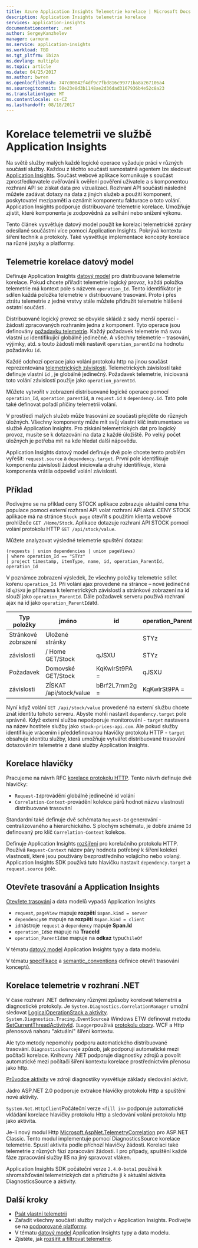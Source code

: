```yaml
---
title: Azure Application Insights Telemetrie korelace | Microsoft Docs
description: Application Insights telemetrie korelace
services: application-insights
documentationcenter: .net
author: SergeyKanzhelev
manager: carmonm
ms.service: application-insights
ms.workload: TBD
ms.tgt_pltfrm: ibiza
ms.devlang: multiple
ms.topic: article
ms.date: 04/25/2017
ms.author: bwren
ms.openlocfilehash: 747c00842f4df9c7fbd816c99771ba8a267106a4
ms.sourcegitcommit: 50e23e8d3b1148ae2d36dad3167936b4e52c8a23
ms.translationtype: MT
ms.contentlocale: cs-CZ
ms.lasthandoff: 08/18/2017
---
```

# <a name="telemetry-correlation-in-application-insights"></a>Korelace telemetrii ve službě Application Insights

Na světě služby malých každé logické operace vyžaduje práci v různých součástí služby. Každou z těchto součástí samostatně agentem lze sledovat [Application Insights](app-insights-overview.md). Součást webové aplikace komunikuje s součást zprostředkovatele ověřování k ověření pověření uživatele a s komponentou rozhraní API se získat data pro vizualizaci. Rozhraní API součásti následně můžete zadávat dotazy na data z jiných služeb a použití komponent, poskytovatel mezipaměti a oznámit komponentu fakturace o toto volání. Application Insights podporuje distribuované telemetrie korelace. Umožňuje zjistit, které komponenta je zodpovědná za selhání nebo snížení výkonu.

Tento článek vysvětluje datový model použít ke korelaci telemetrické zprávy odesílané součástmi více pomocí Application Insights. Pokrývá kontextu šíření technik a protokoly. Také vysvětluje implementace koncepty korelace na různé jazyky a platformy.

## <a name="telemetry-correlation-data-model"></a>Telemetrie korelace datový model

Definuje Application Insights [datový model](application-insights-data-model.md) pro distribuované telemetrie korelace. Pokud chcete přiřadit telemetrie logický provoz, každá položka telemetrie má kontext pole s názvem `operation_Id`. Tento identifikátor je sdílen každá položka telemetrie v distribuované trasování. Proto i přes ztrátu telemetrie z jedné vrstvy stále můžete přidružit telemetrie hlášené ostatní součásti.

Distribuované logický provoz se obvykle skládá z sady menší operací - žádostí zpracovaných rozhraním jedna z komponent. Tyto operace jsou definovány [požadavku telemetrie](application-insights-data-model-request-telemetry.md). Každý požadavek telemetrie má svou vlastní `id` identifikující globálně jedinečné. A všechny telemetrie – trasování, výjimky, atd. s touto žádostí měli nastavit `operation_parentId` na hodnotu požadavku `id`.

Každé odchozí operace jako volání protokolu http na jinou součást reprezentována [telemetrických závislostí](application-insights-data-model-dependency-telemetry.md). Telemetrických závislostí také definuje vlastní `id` , je globálně jedinečný. Požadavek telemetrie, iniciovaná toto volání závislostí použije jako `operation_parentId`.

Můžete vytvořit v zobrazení distribuované logické operace pomocí `operation_Id`, `operation_parentId`, a `request.id` s `dependency.id`. Tato pole také definovat pořadí příčiny telemetrii volání.

V prostředí malých služeb může trasování ze součásti přejděte do různých úložných. Všechny komponenty může mít svůj vlastní klíč instrumentace ve službě Application Insights. Pro získání telemetrických dat pro logický provoz, musíte se k dotazování na data z každé úložiště. Po velký počet úložných je potřeba mít na kde hledat další nápovědu.

Application Insights datový model definuje dvě pole chcete tento problém vyřešit: `request.source` a `dependency.target`. První pole identifikuje komponentu závislostí žádost iniciovala a druhý identifikuje, která komponenta vrátila odpověď volání závislostí.


## <a name="example"></a>Příklad

Podívejme se na příklad ceny STOCK aplikace zobrazuje aktuální cena trhu populace pomocí externí rozhraní API volat rozhraní API akcií. CENY STOCK aplikace má na stránce `Stock page` otevřít s použitím klienta webové prohlížeče `GET /Home/Stock`. Aplikace dotazuje rozhraní API STOCK pomocí volání protokolu HTTP `GET /api/stock/value`.

Můžete analyzovat výsledné telemetrie spuštění dotazu:

```
(requests | union dependencies | union pageViews) 
| where operation_Id == "STYz"
| project timestamp, itemType, name, id, operation_ParentId, operation_Id
```

V poznámce zobrazení výsledek, že všechny položky telemetrie sdílet kořenu `operation_Id`. Při volání ajax provedené na stránce – nové jedinečné id `qJSXU` je přiřazena k telemetrických závislostí a stránkové zobrazení na id slouží jako `operation_ParentId`. Dále požadavek serveru používá rozhraní ajax na id jako `operation_ParentId`atd.

| Typ položky   | jméno                      | id           | operation_ParentId | operation_Id |
|------------|---------------------------|--------------|--------------------|--------------|
| Stránkové zobrazení   | Uložené stránky                |              | STYz               | STYz         |
| závislosti | / Home GET/Stock           | qJSXU        | STYz               | STYz         |
| Požadavek    | Domovské GET/Stock            | KqKwlrSt9PA = | qJSXU              | STYz         |
| závislosti | ZÍSKAT /api/stock/value      | bBrf2L7mm2g = | KqKwlrSt9PA =       | STYz         |

Nyní když volání `GET /api/stock/value` provedené na externí službu chcete znát identitu tohoto serveru. Abyste mohli nastavit `dependency.target` pole správně. Když externí služba nepodporuje monitorování - `target` nastavena na název hostitele služby jako `stock-prices-api.com`. Ale pokud služby identifikuje vrácením i předdefinovanou hlavičky protokolu HTTP - `target` obsahuje identitu služby, která umožňuje vytvářet distribuované trasování dotazováním telemetrie z dané služby Application Insights. 

## <a name="correlation-headers"></a>Korelace hlavičky

Pracujeme na návrh RFC [korelace protokolu HTTP](https://github.com/lmolkova/correlation/blob/master/http_protocol_proposal_v1.md). Tento návrh definuje dvě hlavičky:

- `Request-Id`provádění globálně jedinečné id volání
- `Correlation-Context`-provádění kolekce párů hodnot názvu vlastnosti distribuované trasování

Standardní také definuje dvě schémata `Request-Id` generování - centralizovaného a hierarchického. S plochým schématu, je dobře známé `Id` definovaný pro klíč `Correlation-Context` kolekce.

Definuje Application Insights [rozšíření](https://github.com/lmolkova/correlation/blob/master/http_protocol_proposal_v2.md) pro korelačního protokolu HTTP. Používá `Request-Context` název páry hodnota potřebný k šíření kolekci vlastností, které jsou používány bezprostředního volajícího nebo volaný. Application Insights SDK používá tuto hlavičku nastavit `dependency.target` a `request.source` pole.

## <a name="open-tracing-and-application-insights"></a>Otevřete trasování a Application Insights

[Otevřete trasování](http://opentracing.io/) a data modelů vypadá Application Insights 

- `request`, `pageView` mapuje **rozpětí** s`span.kind = server`
- `dependency`se mapuje na **rozpětí** s`span.kind = client`
- `id`nástroje `request` a `dependency` mapuje **Span.Id**
- `operation_Id`se mapuje na **TraceId**
- `operation_ParentId`se mapuje na **odkaz** typu`ChileOf`

V tématu [datový model](application-insights-data-model.md) Application Insights typy a data modelu.

V tématu [specifikace](https://github.com/opentracing/specification/blob/master/specification.md) a [semantic_conventions](https://github.com/opentracing/specification/blob/master/semantic_conventions.md) definice otevřít trasování konceptů.


## <a name="telemetry-correlation-in-net"></a>Korelace telemetrie v rozhraní .NET

V čase rozhraní .NET definovány různými způsoby korelovat telemetrii a diagnostické protokoly. Je `System.Diagnostics.CorrelationManager` umožní sledovat [LogicalOperationStack a aktivity](https://msdn.microsoft.com/library/system.diagnostics.correlationmanager.aspx). `System.Diagnostics.Tracing.EventSource`a Windows ETW definovat metodu [SetCurrentThreadActivityId](https://msdn.microsoft.com/library/system.diagnostics.tracing.eventsource.setcurrentthreadactivityid.aspx). `ILogger`používá [protokolu obory](https://docs.microsoft.com/aspnet/core/fundamentals/logging#log-scopes). WCF a Http přenosová nahoru "aktuální" šíření kontextu.

Ale tyto metody nepomohly podporu automatického distribuované trasování. `DiagnosticsSource`je způsob, jak podporují automatické mezi počítači korelace. Knihovny .NET podporuje diagnostiky zdrojů a povolit automatické mezi počítači šíření kontextu korelace prostřednictvím přenosu jako http.

[Průvodce aktivity](https://github.com/dotnet/corefx/blob/master/src/System.Diagnostics.DiagnosticSource/src/ActivityUserGuide.md) ve zdroji diagnostiky vysvětluje základy sledování aktivit. 

Jádro ASP.NET 2.0 podporuje extrakce hlavičky protokolu Http a spuštění nové aktivity. 

`System.Net.HttpClient`Počáteční verze `<fill in>` podporuje automatické vkládání korelace hlavičky protokolu Http a sledování volání protokolu http jako aktivita.

Je-li nový modul Http [Microsoft.AspNet.TelemetryCorrelation](https://www.nuget.org/packages/Microsoft.AspNet.TelemetryCorrelation/) pro ASP.NET Classic. Tento modul implementuje pomocí DiagnosticsSource korelace telemetrie. Spustí aktivita podle příchozí hlavičky žádosti. Korelaci také telemetrie z různých fází zpracování žádosti. I pro případy, spuštění každé fáze zpracování služby IIS na jiný spravovat vláken.

Application Insights SDK počáteční verze `2.4.0-beta1` používá k shromažďování telemetrických dat a přidružte ji k aktuální aktivita DiagnosticsSource a aktivity. 

## <a name="next-steps"></a>Další kroky

- [Psát vlastní telemetrii](app-insights-api-custom-events-metrics.md)
- Zařadit všechny součásti služby malých v Application Insights. Podívejte se na [podporované platformy](app-insights-platforms.md).
- V tématu [datový model](application-insights-data-model.md) Application Insights typy a data modelu.
- Zjistěte, jak [rozšířit a filtrovat telemetrie](app-insights-api-filtering-sampling.md).
